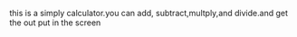 this is a simply calculator.you can add, subtract,multply,and divide.and get the out put in the screen
